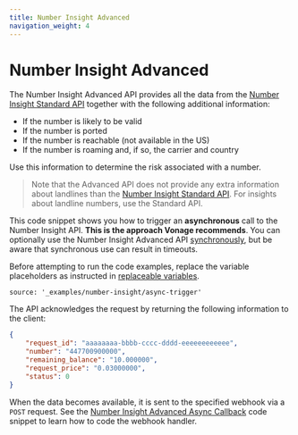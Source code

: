 ```yaml
---
title: Number Insight Advanced
navigation_weight: 4
---
```


# Number Insight Advanced

The Number Insight Advanced API provides all the data from the [Number Insight Standard API](/number-insight/code-snippets/number-insight-standard) together with the following additional information:

* If the number is likely to be valid
* If the number is ported
* If the number is reachable (not available in the US)
* If the number is roaming and, if so, the carrier and country

Use this information to determine the risk associated with a number.

> Note that the Advanced API does not provide any extra information about landlines than the [Number Insight Standard API](/number-insight/code-snippets/number-insight-standard). For insights about landline numbers, use the Standard API.

This code snippet shows you how to trigger an **asynchronous** call to the Number Insight API. __This is the approach Vonage recommends__. You can optionally use the Number Insight Advanced API [synchronously](number-insight-advanced-sync), but be aware that synchronous use can result in timeouts.

Before attempting to run the code examples, replace the variable placeholders as instructed in [replaceable variables](before-you-begin#replaceable-variables).

```code_snippets
source: '_examples/number-insight/async-trigger'
```

The API acknowledges the request by returning the following information to the client:

```json
{
    "request_id": "aaaaaaaa-bbbb-cccc-dddd-eeeeeeeeeeee",
    "number": "447700900000",
    "remaining_balance": "10.000000",
    "request_price": "0.03000000",
    "status": 0
}
```

When the data becomes available, it is sent to the specified webhook via a `POST` request. See the [Number Insight Advanced Async Callback](/number-insight/code-snippets/number-insight-advanced-async-callback) code snippet to learn how to code the webhook handler.
